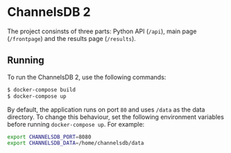 # ChannelsDB 2

The project consinsts of three parts: Python API (`/api`), main page (`/frontpage`) and the results page (`/results`).

## Running

To run the ChannelsDB 2, use the following commands:

```bash
$ docker-compose build
$ docker-compose up
```

By default, the application runs on port `80` and uses `/data` as the data directory. To change this behaviour,
set the following environment variables before running `docker-compose up`. For example:

```bash
export CHANNELSDB_PORT=8080
export CHANNELSDB_DATA=/home/channelsdb/data
```
